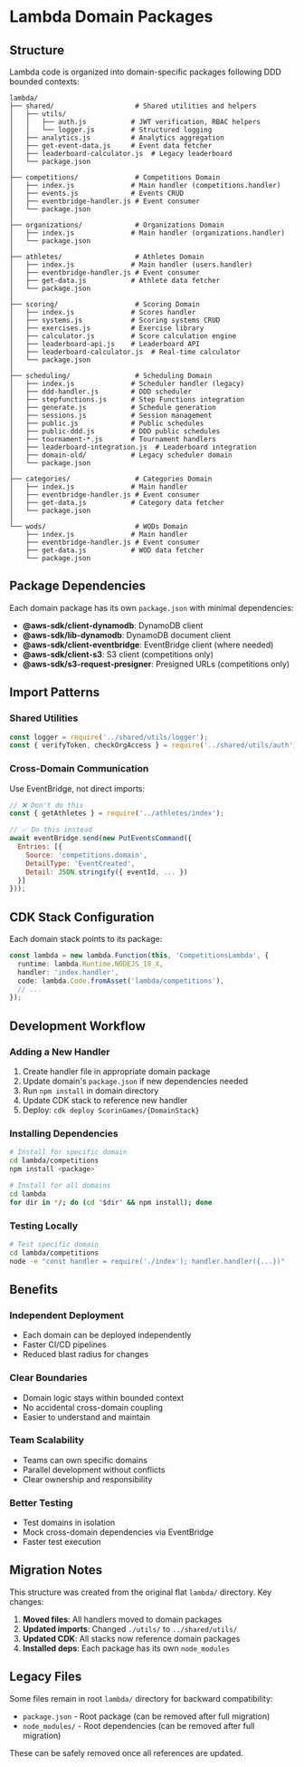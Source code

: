 # Lambda Domain Packages

## Structure

Lambda code is organized into domain-specific packages following DDD bounded contexts:

```
lambda/
├── shared/                    # Shared utilities and helpers
│   ├── utils/
│   │   ├── auth.js           # JWT verification, RBAC helpers
│   │   └── logger.js         # Structured logging
│   ├── analytics.js          # Analytics aggregation
│   ├── get-event-data.js     # Event data fetcher
│   ├── leaderboard-calculator.js  # Legacy leaderboard
│   └── package.json
│
├── competitions/              # Competitions Domain
│   ├── index.js              # Main handler (competitions.handler)
│   ├── events.js             # Events CRUD
│   ├── eventbridge-handler.js # Event consumer
│   └── package.json
│
├── organizations/             # Organizations Domain
│   ├── index.js              # Main handler (organizations.handler)
│   └── package.json
│
├── athletes/                  # Athletes Domain
│   ├── index.js              # Main handler (users.handler)
│   ├── eventbridge-handler.js # Event consumer
│   ├── get-data.js           # Athlete data fetcher
│   └── package.json
│
├── scoring/                   # Scoring Domain
│   ├── index.js              # Scores handler
│   ├── systems.js            # Scoring systems CRUD
│   ├── exercises.js          # Exercise library
│   ├── calculator.js         # Score calculation engine
│   ├── leaderboard-api.js    # Leaderboard API
│   ├── leaderboard-calculator.js  # Real-time calculator
│   └── package.json
│
├── scheduling/                # Scheduling Domain
│   ├── index.js              # Scheduler handler (legacy)
│   ├── ddd-handler.js        # DDD scheduler
│   ├── stepfunctions.js      # Step Functions integration
│   ├── generate.js           # Schedule generation
│   ├── sessions.js           # Session management
│   ├── public.js             # Public schedules
│   ├── public-ddd.js         # DDD public schedules
│   ├── tournament-*.js       # Tournament handlers
│   ├── leaderboard-integration.js  # Leaderboard integration
│   ├── domain-old/           # Legacy scheduler domain
│   └── package.json
│
├── categories/                # Categories Domain
│   ├── index.js              # Main handler
│   ├── eventbridge-handler.js # Event consumer
│   ├── get-data.js           # Category data fetcher
│   └── package.json
│
└── wods/                      # WODs Domain
    ├── index.js              # Main handler
    ├── eventbridge-handler.js # Event consumer
    ├── get-data.js           # WOD data fetcher
    └── package.json
```

## Package Dependencies

Each domain package has its own `package.json` with minimal dependencies:

- **@aws-sdk/client-dynamodb**: DynamoDB client
- **@aws-sdk/lib-dynamodb**: DynamoDB document client
- **@aws-sdk/client-eventbridge**: EventBridge client (where needed)
- **@aws-sdk/client-s3**: S3 client (competitions only)
- **@aws-sdk/s3-request-presigner**: Presigned URLs (competitions only)

## Import Patterns

### Shared Utilities
```javascript
const logger = require('../shared/utils/logger');
const { verifyToken, checkOrgAccess } = require('../shared/utils/auth');
```

### Cross-Domain Communication
Use EventBridge, not direct imports:
```javascript
// ❌ Don't do this
const { getAthletes } = require('../athletes/index');

// ✅ Do this instead
await eventBridge.send(new PutEventsCommand({
  Entries: [{
    Source: 'competitions.domain',
    DetailType: 'EventCreated',
    Detail: JSON.stringify({ eventId, ... })
  }]
}));
```

## CDK Stack Configuration

Each domain stack points to its package:

```typescript
const lambda = new lambda.Function(this, 'CompetitionsLambda', {
  runtime: lambda.Runtime.NODEJS_18_X,
  handler: 'index.handler',
  code: lambda.Code.fromAsset('lambda/competitions'),
  // ...
});
```

## Development Workflow

### Adding a New Handler
1. Create handler file in appropriate domain package
2. Update domain's `package.json` if new dependencies needed
3. Run `npm install` in domain directory
4. Update CDK stack to reference new handler
5. Deploy: `cdk deploy ScorinGames/{DomainStack}`

### Installing Dependencies
```bash
# Install for specific domain
cd lambda/competitions
npm install <package>

# Install for all domains
cd lambda
for dir in */; do (cd "$dir" && npm install); done
```

### Testing Locally
```bash
# Test specific domain
cd lambda/competitions
node -e "const handler = require('./index'); handler.handler({...})"
```

## Benefits

### Independent Deployment
- Each domain can be deployed independently
- Faster CI/CD pipelines
- Reduced blast radius for changes

### Clear Boundaries
- Domain logic stays within bounded context
- No accidental cross-domain coupling
- Easier to understand and maintain

### Team Scalability
- Teams can own specific domains
- Parallel development without conflicts
- Clear ownership and responsibility

### Better Testing
- Test domains in isolation
- Mock cross-domain dependencies via EventBridge
- Faster test execution

## Migration Notes

This structure was created from the original flat `lambda/` directory. Key changes:

1. **Moved files**: All handlers moved to domain packages
2. **Updated imports**: Changed `./utils/` to `../shared/utils/`
3. **Updated CDK**: All stacks now reference domain packages
4. **Installed deps**: Each package has its own `node_modules`

## Legacy Files

Some files remain in root `lambda/` directory for backward compatibility:
- `package.json` - Root package (can be removed after full migration)
- `node_modules/` - Root dependencies (can be removed after full migration)

These can be safely removed once all references are updated.
